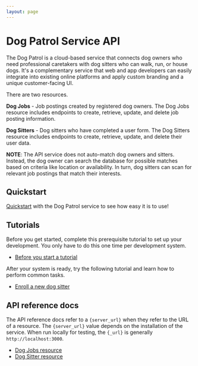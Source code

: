 ```yaml
---
layout: page
---
```


# Dog Patrol Service API

The Dog Patrol is a cloud-based service that connects dog owners who need professional caretakers with dog sitters who can walk, run, or house dogs. It's a complementary service that web and app developers can easily integrate into existing online platforms and apply custom branding and a unique customer-facing UI.

There are two resources.

**Dog Jobs** - Job postings created by registered dog owners. The Dog Jobs resource includes endpoints to create, retrieve, update, and delete job posting information.

**Dog Sitters** - Dog sitters who have completed a user form. The Dog Sitters resource includes endpoints to create, retrieve, update, and delete their user data.

**NOTE**: The API service does not auto-match dog owners and sitters. Instead, the dog owner can search the database for possible matches based on criteria like location or availability. In turn, dog sitters can scan for relevant job postings that match their interests.

## Quickstart

[Quickstart](../docs/api/quickstart.md) with the Dog Patrol service to see how easy it is to use!

## Tutorials

Before you get started, complete this prerequisite tutorial to set up your development. You only have to do this one time per development system.

* [Before you start a tutorial](tutorials/before-you-start-a-tutorial)

After your system is ready, try the following tutorial and learn how to perform common tasks.

* [Enroll a new dog sitter](tutorials/enroll-a-dog-sitter.md)

## API reference docs

The API reference docs refer to a `{server_url}` when they
refer to the URL of a resource. The `{server_url}` value depends
on the installation of the service. When run locally for testing, the `{_url}` is generally `http://localhost:3000`.

* [Dog Jobs resource](api/dogjobs.md)
* [Dog Sitter resource](api/dogsitter.md)
